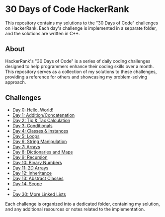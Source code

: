 # 30 Days of Code HackerRank

This repository contains my solutions to the "30 Days of Code" challenges on HackerRank. Each day's challenge is implemented in a separate folder, and the solutions are written in C++.

## About

HackerRank's "30 Days of Code" is a series of daily coding challenges designed to help programmers enhance their coding skills over a month. This repository serves as a collection of my solutions to these challenges, providing a reference for others and showcasing my problem-solving approach.

## Challenges

- [Day 0: Hello, World!](./Day0/Day0.cpp)
- [Day 1: Addition/Concatenation](./Day1/Day1.cpp)
- [Day 2: Tip & Tax Calculation](./Day2/Day2.cpp)
- [Day 3: Conditionals](./Day3/Day3.cpp)
- [Day 4: Classes & Instances](./Day4/Day4.cpp)
- [Day 5: Loops](./Day5/Day5.cpp)
- [Day 6: String Manipulation](./Day6/Day6.cpp)
- [Day 7: Arrays](./Day7/Day7.cpp)
- [Day 8: Dictionaries and Maps](./Day8/Day8.cpp)
- [Day 9: Recursion](./Day9/Day9.cpp)
- [Day 10: Binary Numbers](./Day10/Day10.cpp)
- [Day 11: 2D Arrays](./Day11/Day11.cpp)
- [Day 12: Inheritance](./Day12/Day12.cpp)
- [Day 13: Abstract Classes](./Day13/Day13.cpp)
- [Day 14: Scope](./Day14/Day14.cpp)
- ...
- [Day 30: More Linked Lists](./Day30.cpp)

Each challenge is organized into a dedicated folder, containing my solution, and any additional resources or notes related to the implementation.
